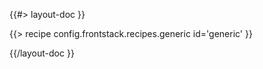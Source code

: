 <!--
/**
 * @name            Generic
 * @namespace       doc.recipes.builtIn
 * @type            Markdown
 * @platform        md
 * @status          stable
 * @menu            Documentation / Recipes / Built-in          /doc/recipes/built-in/generic
 *
 * @since           2.0.0
 * @author    Olivier Bossel <olivier.bossel@gmail.com> (https://coffeekraken.io)
 */
-->

{{#> layout-doc }}

{{> recipe config.frontstack.recipes.generic id='generic' }}

{{/layout-doc }}
